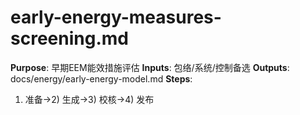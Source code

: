 # early-energy-measures-screening.md

**Purpose**: 早期EEM能效措施评估
**Inputs**: 包络/系统/控制备选
**Outputs**: docs/energy/early-energy-model.md
**Steps**:

1. 准备→2) 生成→3) 校核→4) 发布
